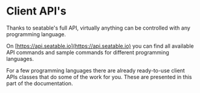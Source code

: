 # Client API's

Thanks to seatable's full API, virtually anything can be controlled with any programming language.

On [https://api.seatable.io](https://api.seatable.io) you can find all available API commands and sample commands for different programming languages.

For a few programming languages there are already ready-to-use client APIs classes that do some of the work for you. These are presented in this part of the documentation.
